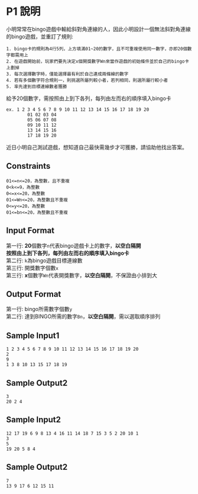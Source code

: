 # P1 說明 #
小明常常在bingo遊戲中輸給斜對角連線的人，因此小明設計一個無法斜對角連線的bingo遊戲，並重訂了規則: 
```
1. bingo卡的規則為4行5列，上方填滿01~20的數字，且不可重複使用同一數字，亦即20個數字都需用上 
2. 在遊戲開始前，玩家們要先決定x個開獎數字Wn來當作遊戲的初始條件並於自己的bingo卡上劃掉     
3. 每次選擇數字時，僅能選擇最有利於自己連成兩條線的數字  
4. 若有多個數字符合規則一，則挑選所屬列較小者，若列相同，則選所屬行較小者    
5. 率先達到目標連線數者獲勝  
```
給予20個數字，需按照由上到下各列，每列由左而右的順序填入bingo卡 
```
ex. 1 2 3 4 5 6 7 8 9 10 11 12 13 14 15 16 17 18 19 20
        01 02 03 04 
        05 06 07 08 
        09 10 11 12
        13 14 15 16
        17 18 19 20
``` 

近日小明自己測試遊戲，想知道自己最快需幾步才可獲勝，請協助他找出答案。  

## Constraints ##
`01<=n<=20，為整數，且不重複`  
`0<k<=9，為整數`  
`0<=x<=20，為整數`  
`01<=Wn<=20，為整數且不重複`  
`0<=y<=20，為整數`  
`01<=bn<=20，為整數且不重複`

## Input Format ##
第一行: **20**個數字`n`代表bingo遊戲卡上的數字，**以空白隔開**  
**按照由上到下各列，每列由左而右的順序填入bingo卡**  
第二行: `k`為bingo遊戲目標連線數   
第三行: 開獎數字個數`x`  
第三行: **x**個數字`Wn`代表開獎數字，**以空白隔開**，不保證由小排到大
## Output Format ##
第一行: bingo所需數字個數`y`   
第二行: 達到BINGO所需的數字`Bn`，**以空白隔開**，需以選取順序排列

## Sample Input1 ##
```
1 2 3 4 5 6 7 8 9 10 11 12 13 14 15 16 17 18 19 20
2
9
1 3 8 10 13 15 17 18 19
```
## Sample Output2 ##
```
3
20 2 4
```
## Sample Input2 ##
```
12 17 19 6 9 8 13 4 16 11 14 18 7 15 3 5 2 20 10 1
3
5
19 20 5 8 4
```
## Sample Output2 ##
```
7
13 9 17 6 12 15 11
```
